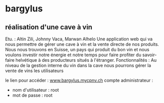 # bargylus
## réalisation d'une cave à vin


Etu. : Altin Zili, Johnny Vaca, Marwan Alhelo
Une application web qui va nous permettre de gérer une cave à vin et la vente directe de nos produits.
Nous nous trouvons en Suisse, un pays qui produit du bon vin et nous voulons investir notre énergie et notre temps pour faire profiter du savoir-faire helvétique à des producteurs situés à l'étranger.
Fonctionnalités :
Au niveau de la gestion interne du vin dans la cave nous pourrons gérer
la vente de vins
les utilisateurs

le lien pour accéder : www.bargylus.mycpnv.ch
compte administrateur :
- nom d'utilisateur : root
- mot de passe      : root

